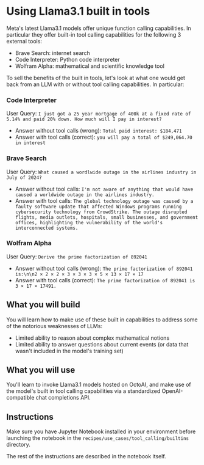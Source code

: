 # Using Llama3.1 built in tools
Meta's latest Llama3.1 models offer unique function calling capabilities. In particular they offer built-in tool calling capabilities for the following 3 external tools:
* Brave Search: internet search
* Code Interpreter: Python code interpreter
* Wolfram Alpha: mathematical and scientific knowledge tool

To sell the benefits of the built in tools, let's look at what one would get back from an LLM with or without tool calling capabilities. In particular:

### Code Interpreter
User Query: `I just got a 25 year mortgage of 400k at a fixed rate of 5.14% and paid 20% down. How much will I pay in interest?`
* Answer without tool calls (wrong): `Total paid interest: $184,471`
* Answer with tool calls (correct): `you will pay a total of $249,064.70 in interest`

### Brave Search
User Query: `What caused a wordlwide outage in the airlines industry in July of 2024?`
* Answer without tool calls: `I'm not aware of anything that would have caused a worldwide outage in the airlines industry.`
* Answer with tool calls: `The global technology outage was caused by a faulty software update that affected Windows programs running cybersecurity technology from CrowdStrike. The outage disrupted flights, media outlets, hospitals, small businesses, and government offices, highlighting the vulnerability of the world's interconnected systems.`

### Wolfram Alpha
User Query: `Derive the prime factorization of 892041`
* Answer without tool calls (wrong): `The prime factorization of 892041 is:\n\n2 × 2 × 2 × 3 × 3 × 3 × 5 × 13 × 17 × 17`
* Answer with tool calls (correct): `The prime factorization of 892041 is 3 × 17 × 17491.`

## What you will build
You will learn how to make use of these built in capabilities to address some of the notorious weaknesses of LLMs:
* Limited ability to reason about complex mathematical notions
* Limited ability to answer questions about current events (or data that wasn't included in the model's training set)

## What you will use
You'll learn to invoke Llama3.1 models hosted on OctoAI, and make use of the model's built in tool calling capabilities via a standardized OpenAI-compatible chat completions API.

## Instructions
Make sure you have Jupyter Notebook installed in your environment before launching the notebook in the `recipes/use_cases/tool_calling/builtins` directory.

The rest of the instructions are described in the notebook itself.
